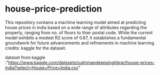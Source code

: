 # house-price-prediction
This repository contains a machine learning model aimed at predicting house prices in india based on a wide range of attributes regarding the property, ranging from no. of floors to thier postal code. While the current model exhibits a modest R2 score of 0.67, it establishes a fundamental groundwork for future advancements and refinements in machine learning.
credits: kaggle for the dataset.


dataset from kaggle :"https://www.kaggle.com/datasets/sukhmandeepsinghbrar/house-prices-india?select=House+Price+India.csv"
